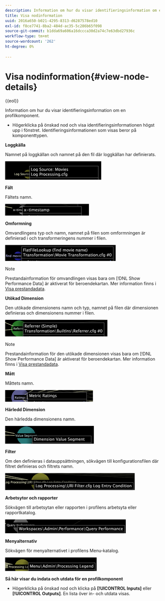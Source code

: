 ```yaml
---
description: Information om hur du visar identifieringsinformation om en profilkomponent.
title: Visa nodinformation
uuid: 2016a650-b021-4295-8313-d6287578ed10
exl-id: f8ce7741-8ba2-484d-ac35-5c286b65f098
source-git-commit: b1dda69a606a16dccca30d2a74c7e63dbd27936c
workflow-type: tm+mt
source-wordcount: '262'
ht-degree: 0%

---
```


# Visa nodinformation{#view-node-details}

{{eol}}

Information om hur du visar identifieringsinformation om en profilkomponent.

* Högerklicka på önskad nod och visa identifieringsinformationen högst upp i fönstret. Identifieringsinformationen som visas beror på komponenttypen.

**Loggkälla**

Namnet på loggkällan och namnet på den fil där loggkällan har definierats.

![](assets/vis_DependencyMap_LogSourceID.png)

**Fält**

Fältets namn.

![](assets/vis_DependencyMap_FieldID.png)

**Omformning**

Omvandlingens typ och namn, namnet på filen som omformningen är definierad i och transformeringens nummer i filen.

![](assets/vis_DependencyMap_TransformationID.png)

>[!NOTE]
>
>Prestandainformation för omvandlingen visas bara om [!DNL Show Performance Data] är aktiverat för beroendekartan. Mer information finns i [Visa prestandadata](../../../../../home/c-get-started/c-admin-intrf/c-dataset-mgrs/c-dep-maps/c-disp-perf-data.md#concept-974e2bac3e184f0dab530e63aa4f5ecb).

**Utökad Dimension**

Den utökade dimensionens namn och typ, namnet på filen där dimensionen definieras och dimensionens nummer i filen.

![](assets/vis_DependencyMap_ExtendedDimensionID.png)

>[!NOTE]
>
>Prestandainformation för den utökade dimensionen visas bara om [!DNL Show Performance Data] är aktiverat för beroendekartan. Mer information finns i [Visa prestandadata](../../../../../home/c-get-started/c-admin-intrf/c-dataset-mgrs/c-dep-maps/c-disp-perf-data.md#concept-974e2bac3e184f0dab530e63aa4f5ecb).

**Mått**

Måttets namn.

![](assets/vis_DependencyMap_MetricID.png)

**Härledd Dimension**

Den härledda dimensionens namn.

![](assets/vis_DependencyMap_DerivedDimensionID.png)

**Filter**

Om den definieras i datauppsättningen, sökvägen till konfigurationsfilen där filtret definieras och filtrets namn.

![](assets/vis_DependencyMap_FilterID_Dataset.png)

**Arbetsytor och rapporter**

Sökvägen till arbetsytan eller rapporten i profilens arbetsyta eller rapportkatalog.

![](assets/vis_DependencyMap_WorkspaceID.png)

**Menyalternativ**

Sökvägen för menyalternativet i profilens Menu-katalog.

![](assets/vis_DependencyMap_MenuID.png)

**Så här visar du indata och utdata för en profilkomponent**

* Högerklicka på önskad nod och klicka på **[!UICONTROL Inputs]** eller **[!UICONTROL Outputs]**. En lista över in- och utdata visas.
